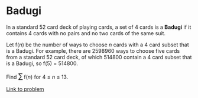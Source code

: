 # Badugi

<p>In a standard 52 card deck of playing cards, a set of 4 cards is a <b>Badugi</b> if it contains 4 cards with no pairs and no two cards of the same suit.</p>

<p>Let f(<var>n</var>) be the number of ways to choose <var>n</var> cards with a 4 card subset that is a Badugi.  For example, there are 2598960 ways to choose five cards from a standard 52 card deck, of which 514800 contain a 4 card subset that is a Badugi, so f(5) = 514800.</p>

<p>Find <span style="font-size:larger;"><span style="font-size:larger;">∑</span></span> f(<var>n</var>)  for 4 ≤ <var>n</var> ≤ 13.</p>


[Link to problem](https://projecteuler.net/problem=369)
